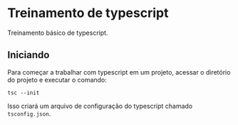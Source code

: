 # Treinamento de typescript

Treinamento básico de typescript.

## Iniciando

Para começar a trabalhar com typescript em um projeto, acessar o diretório do projeto e executar o comando:

`tsc --init`

Isso criará um arquivo de configuração do typescript chamado `tsconfig.json`.

